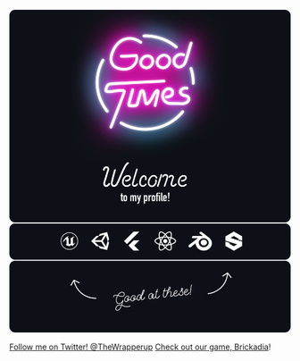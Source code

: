 <div align="center">
	<br>
		<img src="good-times2.svg">
	<br>
</div>

[Follow me on Twitter! @TheWrapperup](https://twitter.com/TheWrapperup)
[Check out our game, Brickadia](https://brickadia.com)!
